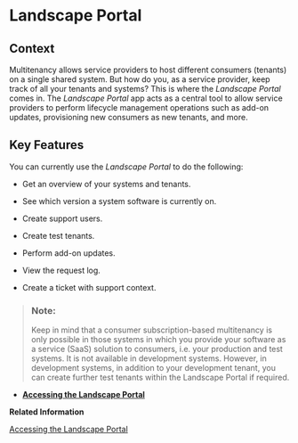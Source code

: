 <!-- loio5eb70fb003954619b09224167a0afaa4 -->

# Landscape Portal



<a name="loio5eb70fb003954619b09224167a0afaa4__section_jgb_4qp_qmb"/>

## Context

Multitenancy allows service providers to host different consumers \(tenants\) on a single shared system. But how do you, as a service provider, keep track of all your tenants and systems? This is where the *Landscape Portal* comes in. The *Landscape Portal* app acts as a central tool to allow service providers to perform lifecycle management operations such as add-on updates, provisioning new consumers as new tenants, and more.



<a name="loio5eb70fb003954619b09224167a0afaa4__section_pfdb_bfm_rqp_qmb"/>

## Key Features

You can currently use the *Landscape Portal* to do the following:

-   Get an overview of your systems and tenants.

-   See which version a system software is currently on.

-   Create support users.

-   Create test tenants.

-   Perform add-on updates.

-   View the request log.

-   Create a ticket with support context.


> ### Note:  
> Keep in mind that a consumer subscription-based multitenancy is only possible in those systems in which you provide your software as a service \(SaaS\) solution to consumers, i.e. your production and test systems. It is not available in development systems. However, in development systems, in addition to your development tenant, you can create further test tenants within the Landscape Portal if required.

-   **[Accessing the Landscape Portal](Accessing_the_Landscape_Portal_2e1e393.md)**  


**Related Information**  


[Accessing the Landscape Portal](Accessing_the_Landscape_Portal_2e1e393.md)



